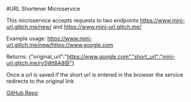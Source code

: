 #URL Shortener Microservice

This microservice accepts requests to two endpoints https://www.mini-url.glitch.me/new/<link to shorten> and https://www.mini-url.glitch.me/<short code>

Example usage:
https://www.mini-url.glitch.me/new/https://www.google.com

Returns:
{"original_url":"https://www.google.com","short_url":"mini-url.glitch.me/ry5Wt8A8@"}

Once a url is saved if the short url is entered in the browser the service redirects to the original link

[GitHub Repo](https://www.github.com/whackdev/url-shortener)
